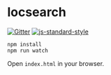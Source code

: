 # locsearch

[![Gitter](https://badges.gitter.im/raisen/locsearch.svg)](https://gitter.im/raisen/locsearch?utm_source=badge&utm_medium=badge&utm_campaign=pr-badge&utm_content=badge) [![js-standard-style](https://img.shields.io/badge/code%20style-standard-brightgreen.svg)](http://standardjs.com/)

````
npm install
npm run watch
````

Open `index.html` in your browser.
